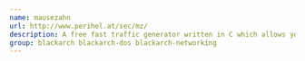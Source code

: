 ```yaml
---
name: mausezahn
url: http://www.perihel.at/sec/mz/
description: A free fast traffic generator written in C which allows you to send nearly every possible and impossible packet.
group: blackarch blackarch-dos blackarch-networking
---
```

